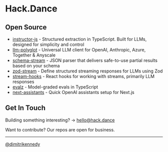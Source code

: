 # Hack.Dance


## Open Source
- [instructor-js](https://github.com/instructor-ai/instructor-js) - Structured extraction in TypeScript. Built for LLMs, designed for simplicity and control
- [llm-polyglot](https://github.com/hack-dance/island-ai/public-packages/llm-client) - Universal LLM client for OpenAI, Anthropic, Azure, Together & Anyscale
- [schema-stream](https://github.com/hack-dance/island-ai/public-packages/schemaStream) - JSON parser that delivers safe-to-use partial results based on your schema
- [zod-stream](https://github.com/hack-dance/island-ai/public-packages/zod-stream) - Define structured streaming responses for LLMs using Zod
- [stream-hooks](https://github.com/hack-dance/island-ai/public-packages/hooks) - React hooks for working with streams, primarily LLM responses
- [evalz](https://github.com/hack-dance/island-ai/public-packages/evalz) - Model-graded evals in TypeScript
- [next-assistants](https://github.com/hack-dance/assistants) - Quick OpenAI assistants setup for Next.js

## Get In Touch
Building something interesting? → hello@hack.dance

Want to contribute? Our repos are open for business.

---

[@dimitrikennedy](https://twitter.com/dimitrikennedy)
